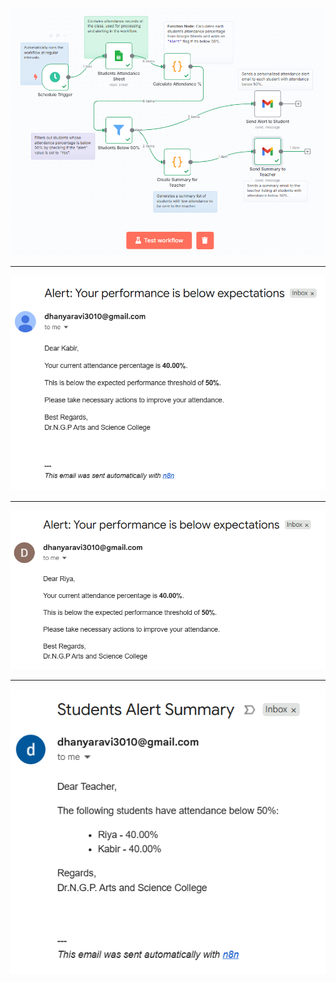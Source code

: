 ![Output](image1.png)

---

![Output](image2.png)

---

![Output](image3.png)

---

![Output](image4.png)
